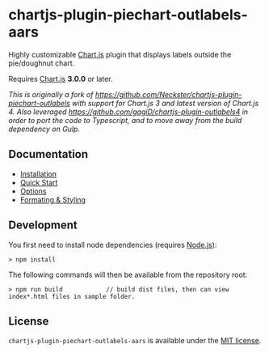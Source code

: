 # chartjs-plugin-piechart-outlabels-aars

Highly customizable [Chart.js](http://www.chartjs.org/) plugin that displays labels outside the pie/doughnut chart.

Requires [Chart.js](https://github.com/chartjs/Chart.js/releases) **3.0.0** or later.

*This is originally a fork of https://github.com/Neckster/chartjs-plugin-piechart-outlabels with support for Chart.js 3 and latest version of Chart.js 4. Also leveraged https://github.com/gagiD/chartjs-plugin-outlabels4 in order to port the code to Typescript, and to move away from the build dependency on Gulp.* 

## Documentation

- [Installation](https://github.com/aaronicsubstances/chartjs-plugin-piechart-outlabels/blob/master/docs/installation.md)
- [Quick Start](https://github.com/aaronicsubstances/chartjs-plugin-piechart-outlabels/blob/master/docs/quickstart.md)
- [Options](https://github.com/aaronicsubstances/chartjs-plugin-piechart-outlabels/blob/master/docs/options.md)
- [Formating & Styling](https://github.com/aaronicsubstances/chartjs-plugin-piechart-outlabels/blob/master/docs/formatting.md)

## Development

You first need to install node dependencies (requires [Node.js](https://nodejs.org/)):

    > npm install

The following commands will then be available from the repository root:

    > npm run build            // build dist files, then can view index*.html files in sample folder.

## License

`chartjs-plugin-piechart-outlabels-aars` is available under the [MIT license](LICENSE.md).
